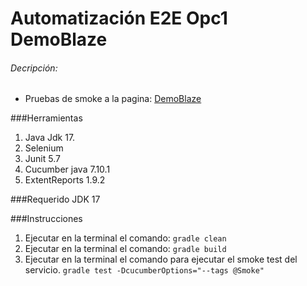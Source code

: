 # Automatización E2E Opc1 DemoBlaze
###### Decripción:
- Pruebas de smoke a la pagina: [DemoBlaze](https://www.demoblaze.com/index.html "DemoBlaze")

###Herramientas
1. Java Jdk 17.
2. Selenium
3. Junit 5.7
4. Cucumber java 7.10.1
5. ExtentReports 1.9.2

###Requerido
JDK 17

###Instrucciones
1. Ejecutar en la terminal el comando: `gradle clean`
2. Ejecutar en la terminal el comando: `gradle build`
3. Ejecutar en la terminal el comando para ejecutar el smoke test del servicio.  `gradle test -DcucumberOptions="--tags @Smoke" ` 
